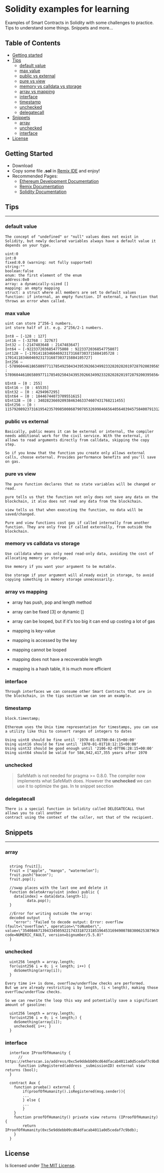 # Solidity examples for learning


Examples of Smart Contracts in Solidity with some challenges to practice.
Tips to understand some things.
Snippets and more...

## Table of Contents
- [Getting started](#getting-started)
- [Tips](#tips)
  - [default value](#default-value)
  - [max value](#max-value)
  - [public vs external](#public-vs-external)
  - [pure vs view](#pure-vs-view)
  - [memory vs calldata vs storage](#memory-vs-calldata-vs-storage)
  - [array vs mapping](#array-vs-mapping)
  - [interface](#interface)
  - [timestamp](#timestamp)
  - [unchecked](#unchecked)
  - [delegatecall](#delegatecall)
- [Snippets](#snippets)
  - [array](#array)
  - [unchecked](#unchecked-1)  
  - [interface](#interface-1)
- [License](#license)

## Getting Started

* Download
* Copy some file **.sol** in [Remix IDE](https://remix.ethereum.org) and enjoy!
* Recommended Pages:
    * [Ethereum Development Documentation](https://ethereum.org/en/developers/docs)
    * [Remix Documentation](https://remix-ide.readthedocs.io/en/latest)
    * [Solidity Documentation](https://docs.soliditylang.org)

## Tips
---
### default value
    The concept of "undefined" or "null" values ​​does not exist in Solidity, but newly declared variables always have a default value it depends on your type.
    
    uint:0
    int:0
    fixed:0.0 (warning: not fully supported)
    string:""
    boolean:false
    enum: the first element of the enum
    address:0x0
    array: a dynamically-sized []
    mapping: an empty mapping
    struct: a struct where all members are set to default values
    function: if internal, an empty function. If external, a function that throws an error when called.

### max value
    uint can store 2^256-1 numbers.
    int store half of it. e.g. 2^256/2-1 numbers.

    Int8 — [-128 : 127]
    int16 — [-32768 : 32767]
    Int32 — [-2147483648 : 2147483647]
    Int64 — [-9223372036854775808 : 9223372036854775807]
    int128 — [-170141183460469231731687303715884105728 : 170141183460469231731687303715884105727]
    Int256 — [-57896044618658097711785492504343953926634992332820282019728792003956564819968 : 57896044618658097711785492504343953926634992332820282019728792003956564819967]

    UInt8 — [0 : 255]
    UInt16 — [0 : 65535]
    UInt32 — [0 : 4294967295]
    UInt64 — [0 : 18446744073709551615]
    UInt128 — [0 : 340282366920938463463374607431768211455]
    UInt256 — [0 : 115792089237316195423570985008687907853269984665640564039457584007913129639935]


### public vs external
    Basically, public means it can be external or internal, the compiler needs additional work for the civil service. With the external, it allows to read arguments directly from calldata, skipping the copy step.

    So if you know that the function you create only allows external calls, choose external. Provides performance benefits and you'll save on gas.

### pure vs view
    The pure function declares that no state variables will be changed or read.

    pure tells us that the function not only does not save any data on the blockchain, it also does not read any data from the blockchain.

    view tells us that when executing the function, no data will be saved/changed.

    Pure and view functions cost gas if called internally from another function. They are only free if called externally, from outside the blockchain.

### memory vs calldata vs storage

    Use calldata when you only need read-only data, avoiding the cost of allocating memory or storage.

    Use memory if you want your argument to be mutable.

    Use storage if your argument will already exist in storage, to avoid copying something in memory storage unnecessarily.

### array vs mapping
 
* array has push, pop and length method
* array can be fixed [3] or dynamic []
* array can be looped, but if it's too big it can end up costing a lot of gas

* mapping is key-value
* mapping is accessed by the key
* mapping cannot be looped
* mapping does not have a recoverable length
* mapping is a hash table, it is much more efficient

### interface
    Through interfaces we can consume other Smart Contracts that are in the blockchain, in the tips section we can see an example.

### timestamp
    block.timestamp;

    Ethereum uses the Unix time representation for timestamps, you can use a utility like this to convert ranges of integers to dates

    Using uint8 should be fine until '1970-01-01T00:04:15+00:00'
    Using uint16 should be fine until '1970-01-01T18:12:15+00:00'
    Using uint32 should be good enough until '2106-02-07T06:28:15+00:00'
    Using uint64 should be valid for 584,942,417,355 years after 1970

### unchecked

> SafeMath is not needed for pragma >= 0.8.0. The compiler now implements what SafeMath does. 
> However the **unchecked** we can use it to optimize the gas. In te snippet secction

### delegatecall
    There is a special function in Solidity called DELEGATECALL that allows you to call another
    contract using the context of the caller, not that of the recipient.


## Snippets
---
### array

```solidity

  string fruit[];
  fruit = ["apple", "mango", "watermelon"];
  fruit.push("bacon");
  fruit.pop();

  //swap places with the last one and delete it
  function deleteArray(uint index) public {
    data[index] = data[data.length-1];
          data.pop();
  }

  //Error for writing outside the array:
  decoded output	{
    "error": "Failed to decode output: Error: overflow (fault=\"overflow\", operation=\"toNumber\", value=\"35408467139433450592217433187231851964531694900788300625387963629091585785856\", code=NUMERIC_FAULT, version=bignumber/5.5.0)"
  }
```

### unchecked

```solidity
  uint256 length = array.length;
  for(uint256 i = 0; i < length; i++) {
    doSomething(array[i]);
  }
```
    Every time i++ is done, overflow/underflow checks are performed.
    But we are already restricting i by length, (i < length), making those overflow/underflow checks.

    So we can rewrite the loop this way and potentially save a significant amount of gasoline:

```solidity
  uint256 length = array.length;
  for(uint256 i = 0; i < length;) {
    doSomething(array[i]);
    unchecked{ i++; }
  }
```

### interface

```solidity
  interface IProofOfHumanity {
      // https://etherscan.io/address/0xc5e9ddebb09cd64dfacab4011a0d5cedaf7c9bdb
      function isRegistered(address _submissionID) external view returns (bool);
  }

  contract Aux {
    function prueba() external {
        if(proofOfHumanity().isRegistered(msg.sender)){
        ...
        } else {
        ...
        }
    }
    function proofOfHumanity() private view returns (IProofOfHumanity) {
        return IProofOfHumanity(0xc5e9ddebb09cd64dfacab4011a0d5cedaf7c9bdb);
    }
  }
```

## License

Is licensed under [The MIT License](LICENSE.md).